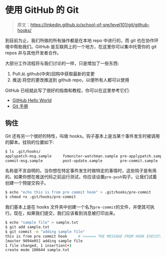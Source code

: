 # 使用 GitHub 的 Git

> 原文：<https://linkedin.github.io/school-of-sre/level101/git/github-hooks/>

到目前为止，我们所做的所有操作都是在本地 repo 中进行的，而 git 也在协作环境中帮助我们。GitHub 是互联网上的一个地方，在这里你可以集中托管你的 git repos 并与其他开发者合作。

大部分工作流程将与我们讨论的一样，只是增加了一些东西:

1.  Pull:从 github(中央)回购中获取最新的变更
2.  推送:将您的更改推送到 github repo，以便所有人都可以使用

GitHub 已经就此写了很好的指南和教程，你可以在这里参考它们:

*   [GitHub Hello World](https://guides.github.com/activities/hello-world/)
*   [Git 手册](https://guides.github.com/introduction/git-handbook/)

## 钩住

Git 还有另一个很好的特性，叫做 hooks。钩子基本上是当某个事件发生时被调用的脚本。挂钩的位置如下:

```sh
$ ls .git/hooks/
applypatch-msg.sample     fsmonitor-watchman.sample pre-applypatch.sample     pre-push.sample           pre-receive.sample        update.sample
commit-msg.sample         post-update.sample        pre-commit.sample         pre-rebase.sample         prepare-commit-msg.sample 
```

名称是不言自明的。当你想在特定事件发生时做特定的事情时，这些钩子是有用的。如果你想在推送代码之前运行测试，你应该设置`pre-push`钩子。让我们试着创建一个预提交钩子。

```sh
$ echo "echo this is from pre commit hook" > .git/hooks/pre-commit
$ chmod +x .git/hooks/pre-commit 
```

我们基本上是在 hooks 文件夹中创建一个名为`pre-commit`的文件，并使其可执行。现在，如果我们提交，我们应该看到消息被打印出来。

```sh
$ echo "sample file" > sample.txt
$ git add sample.txt
$ git commit -m "adding sample file"
this is from pre commit hook     # <===== THE MESSAGE FROM HOOK EXECUTION
[master 9894e05] adding sample file
1 file changed, 1 insertion(+)
create mode 100644 sample.txt 
```